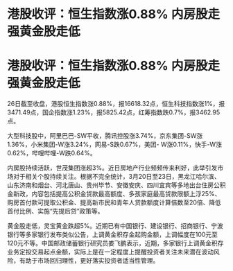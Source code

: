 # 港股收评：恒生指数涨0.88% 内房股走强黄金股走低

# 港股收评：恒生指数涨0.88% 内房股走强黄金股走低

26日截至收盘，港股恒生指数涨0.88%，报16618.32点，恒生科技指数涨1%，报3471.49点，国企指数涨1.23%，报5825.42点，红筹指数跌0.7%，报3462.95点。

大型科技股中，阿里巴巴-SW平收，腾讯控股涨3.74%，京东集团-SW涨1.36%，小米集团-W涨3.24%，网易-S跌0.67%，美团-
W涨0.11%，快手-W涨0.62%，哔哩哔哩-W跌0.64%。

内房股持续活跃，世茂集团涨超3%。近日房地产行业频频传来利好，此举引发市场对于相关个股持续关注。根据不完全统计，3月20日至23日，黑龙江哈尔滨、山东济南和烟台、河北唐山、贵州毕节、安徽安庆、四川宜宾等多地出台住房公积金新政，内容包括提高公积金贷款最高额度、多孩家庭最高贷款限额上浮25%、购房首付款可提取公积金、提高新市民和青年人贷款额度计算倍数至20倍、降低首付比例、实施“先提后贷”政策等。

黄金股走低，灵宝黄金跌超5%。近期已有中国银行、建设银行、招商银行、宁波银行等多家银行发布类似公告，上调黄金积存金起购金额，上调幅度在100元至120元不等。中国邮政储蓄银行研究员娄飞鹏表示，近期，多家银行上调黄金积存业务定投交易起点金额，实际上是在一定程度上提醒投资者关注未来潜在波动风险，有助于市场回归理性，更好落实投资者适当性管理。

